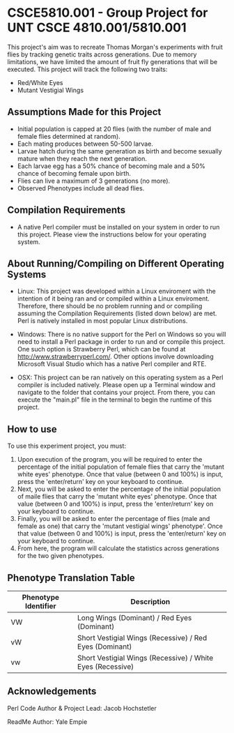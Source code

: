 # CSCE5810.001 - Group Project for UNT CSCE 4810.001/5810.001

This project's aim was to recreate Thomas Morgan's experiments with fruit flies by tracking genetic traits across generations. Due to memory limitations, we have limited the amount of fruit fly generations that will be executed. This project will track the following two traits:
 
* Red/White Eyes
* Mutant Vestigial Wings

## Assumptions Made for this Project

* Initial population is capped at 20 flies (with the number of male and female flies determined at random).
* Each mating produces between 50-500 larvae.
* Larvae hatch during the same generation as birth and become sexually mature when they reach the next generation.
* Each larvae egg has a 50% chance of becoming male and a 50% chance of becoming female upon birth.
* Flies can live a maximum of 3 generations (no more).
* Observed Phenotypes include all dead flies.

## Compilation Requirements
* A native Perl compiler must be installed on your system in order to run this project. Please view the instructions below for your operating system.

## About Running/Compiling on Different Operating Systems
* Linux: This project was developed within a Linux enviroment with the intention of it being ran and or compiled within a Linux enviroment. Therefore, there should be no problem running and or compiling assuming the Compilation Requirements (listed down below) are met. Perl is natively installed in most popular Linux distributions.

* Windows: There is no native support for the Perl on Windows so you will need to install a Perl package in order to run and or compile this project. One such option is Strawberry Perl, which can be found at http://www.strawberryperl.com/. Other options involve downloading Microsoft Visual Studio which has a native Perl compiler and RTE.

* OSX: This project can be ran natively on this operating system as a Perl compiler is included natively. Please open up a Terminal window and navigate to the folder that contains your project. From there, you can execute the "main.pl" file in the terminal to begin the runtime of this project.

## How to use
To use this experiment project, you must:
 1. Upon execution of the program, you will be required to enter the percentage of the initial population of female flies that carry the 'mutant white eyes' phenotype. Once that value (between 0 and 100%) is input, press the 'enter/return' key on your keyboard to continue.
 2. Next, you will be asked to enter the percentage of the initial population of maile flies that carry the 'mutant white eyes' phenotype. Once that value (between 0 and 100%) is input, press the 'enter/return' key on your keyboard to continue.
 3. Finally, you will be asked to enter the percentage of flies (male and female as one) that carry the 'mutant vestigial wings' phenotype'. Once that value (between 0 and 100%) is input, press the 'enter/return' key on your keyboard to continue.
 4. From here, the program will calculate the statistics across generations for the two given phenotypes.
 
 ## Phenotype Translation Table
 
| Phenotype Identifier | Description |
| --- | --- |
| VW | Long  Wings (Dominant) / Red Eyes (Dominant) |
| vW | Short Vestigial Wings (Recessive) / Red Eyes (Dominant) |
| vw | Short Vestigial Wings (Recessive) / White Eyes (Recessive) |


## Acknowledgements

Perl Code Author & Project Lead: Jacob Hochstetler

ReadMe Author: Yale Empie
